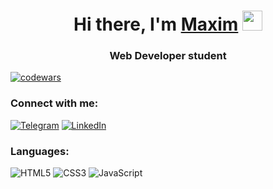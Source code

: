 <h1 align="center">Hi there, I'm <a href="https://resume.io/r/jUzLOkCHy" target="_blank">Maxim</a> 
<img src="https://github.com/blackcater/blackcater/raw/main/images/Hi.gif" height="32"/></h1>
<h3 align="center">Web Developer student</h3>

<!-- [![Anurag's GitHub stats](https://github-readme-stats.vercel.app/api?username=maxim7137)](https://github.com/maxim7137/github-readme-stats) -->

[![codewars](https://www.codewars.com/users/maxim713/badges/small)](https://www.codewars.com/users/maxim713)







### Connect with me:
[![Telegram](https://img.shields.io/badge/Telegram-2CA5E0?style=for-the-badge&logo=telegram&logoColor=white)](https://t.me/maxim713)
[![LinkedIn](https://img.shields.io/badge/linkedin-%230077B5.svg?style=for-the-badge&logo=linkedin&logoColor=white)](https://www.linkedin.com/in/maxim713/)

### Languages:
![HTML5](https://img.shields.io/badge/html5-%23E34F26.svg?style=for-the-badge&logo=html5&logoColor=white)
![CSS3](https://img.shields.io/badge/css3-%231572B6.svg?style=for-the-badge&logo=css3&logoColor=white)
![JavaScript](https://img.shields.io/badge/javascript-%23323330.svg?style=for-the-badge&logo=javascript&logoColor=%23F7DF1E)

<!-- [![Top Langs](https://github-readme-stats.vercel.app/api/top-langs/?username=maxim7137&layout=compact)](https://github.com/maxim7137/github-readme-stats) -->
